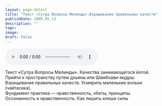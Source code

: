 ```yaml
---
layout: page-detail
title: "Текст «Сутра Вопросы Мелинды».Взращивание правильных качеств"
publishDate: 2009.05.13
description: ""
tags:
image:
draft: false
---
```


<audio title="2009.05.13 - Текст «Сутра Вопросы Мелинды».Взращивание правильных качеств.mp3" src="/upload/iblock/8b2/8b2add6533e590ae4a2eadfb3c06c86a.mp3" controls=""></audio>

 Текст «Сутра Вопросы Мелинды». Качества занимающегося йогой.  
 Прийти к пространству путем дхьяны или Шамбхави-мудры.  
 Взращивание правильных качеств. Усмирить маленькие вольки (чайтасика).  
 Фундамент практика — нравственность, обеты, принципы.  
 Осознанность и нравственность. Как лишить клеши силы   

  
